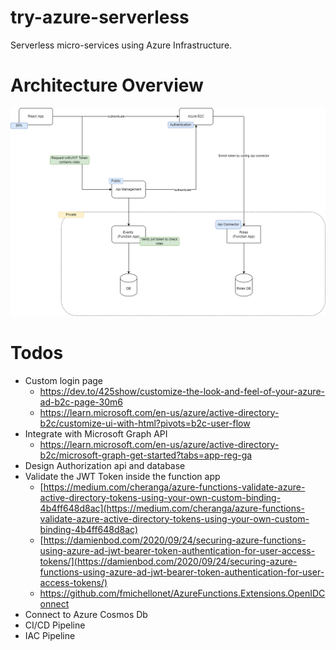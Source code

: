 # try-azure-serverless

Serverless micro-services using Azure Infrastructure.

# Architecture Overview

![Architecture Overview](./documents/images/try%20server%20less.drawio.png)

# Todos

- Custom login page
  - https://dev.to/425show/customize-the-look-and-feel-of-your-azure-ad-b2c-page-30m6
  - https://learn.microsoft.com/en-us/azure/active-directory-b2c/customize-ui-with-html?pivots=b2c-user-flow
- Integrate with Microsoft Graph API
  - https://learn.microsoft.com/en-us/azure/active-directory-b2c/microsoft-graph-get-started?tabs=app-reg-ga
- Design Authorization api and database
- Validate the JWT Token inside the function app
  - [https://medium.com/cheranga/azure-functions-validate-azure-active-directory-tokens-using-your-own-custom-binding-4b4ff648d8ac](https://medium.com/cheranga/azure-functions-validate-azure-active-directory-tokens-using-your-own-custom-binding-4b4ff648d8ac)
  - [https://damienbod.com/2020/09/24/securing-azure-functions-using-azure-ad-jwt-bearer-token-authentication-for-user-access-tokens/](https://damienbod.com/2020/09/24/securing-azure-functions-using-azure-ad-jwt-bearer-token-authentication-for-user-access-tokens/)
  - https://github.com/fmichellonet/AzureFunctions.Extensions.OpenIDConnect
- Connect to Azure Cosmos Db
- CI/CD Pipeline
- IAC Pipeline
